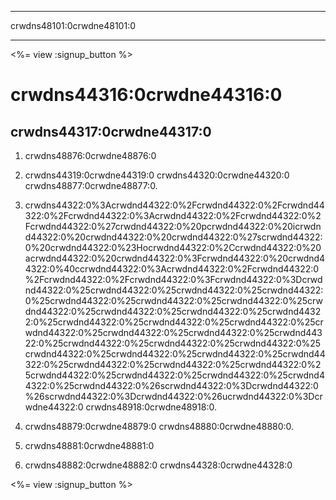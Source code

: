 * * *

crwdns48101:0crwdne48101:0

* * *

<%= view :signup_button %>

# crwdns44316:0crwdne44316:0

## crwdns44317:0crwdne44317:0

  1. crwdns48876:0crwdne48876:0

  2. crwdns44319:0crwdne44319:0 crwdns44320:0crwdne44320:0 crwdns48877:0crwdne48877:0.

  3. crwdns44322:0%3Acrwdnd44322:0%2Fcrwdnd44322:0%2Fcrwdnd44322:0%2Fcrwdnd44322:0%3Acrwdnd44322:0%2Fcrwdnd44322:0%2Fcrwdnd44322:0%27crwdnd44322:0%20pcrwdnd44322:0%20icrwdnd44322:0%20crwdnd44322:0%20crwdnd44322:0%27scrwdnd44322:0%20crwdnd44322:0%23Hocrwdnd44322:0%2Ccrwdnd44322:0%20acrwdnd44322:0%20crwdnd44322:0%3Fcrwdnd44322:0%20crwdnd44322:0%40ccrwdnd44322:0%3Acrwdnd44322:0%2Fcrwdnd44322:0%2Fcrwdnd44322:0%2Fcrwdnd44322:0%3Fcrwdnd44322:0%3Dcrwdnd44322:0%25crwdnd44322:0%25crwdnd44322:0%25crwdnd44322:0%25crwdnd44322:0%25crwdnd44322:0%25crwdnd44322:0%25crwdnd44322:0%25crwdnd44322:0%25crwdnd44322:0%25crwdnd44322:0%25crwdnd44322:0%25crwdnd44322:0%25crwdnd44322:0%25crwdnd44322:0%25crwdnd44322:0%25crwdnd44322:0%25crwdnd44322:0%25crwdnd44322:0%25crwdnd44322:0%25crwdnd44322:0%25crwdnd44322:0%25crwdnd44322:0%25crwdnd44322:0%25crwdnd44322:0%25crwdnd44322:0%25crwdnd44322:0%25crwdnd44322:0%25crwdnd44322:0%25crwdnd44322:0%25crwdnd44322:0%25crwdnd44322:0%25crwdnd44322:0%26scrwdnd44322:0%3Dcrwdnd44322:0%26scrwdnd44322:0%3Dcrwdnd44322:0%26ucrwdnd44322:0%3Dcrwdne44322:0 crwdns48918:0crwdne48918:0.

  4. crwdns48879:0crwdne48879:0 crwdns48880:0crwdne48880:0.

  5. crwdns48881:0crwdne48881:0

  6. crwdns48882:0crwdne48882:0 crwdns44328:0crwdne44328:0

<%= view :signup_button %>